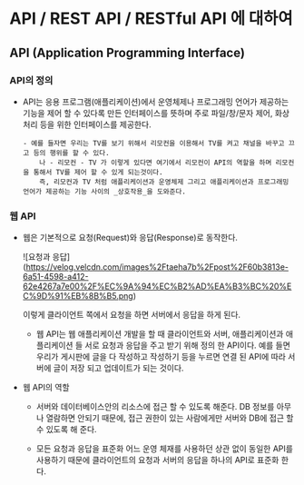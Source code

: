 # API / REST API / RESTful API 에 대하여

## API (Application Programming Interface)

 ### API의 정의

  + API는 응용 프로그램(애플리케이션)에서 운영체제나 프로그래밍 언어가 제공하는 기능을 
    제어 할 수 있다록 만든 인터페이스를 뜻하며
    주로 파일/창/문자 제어, 화상 처리 등을 위한 인터페이스를 제공한다. 

        - 예를 들자면 우리는 TV를 보기 위해서 리모컨을 이용해서 TV를 켜고 채널을 바꾸고 끄고 등의 행위를 할 수 있다.
            나 - 리모컨 - TV 가 이렇게 있다면 여기에서 리모컨이 API의 역할을 하며 리모컨을 통해서 TV를 제어 할 수 있게 되는것이다.
            즉, 리모컨과 TV 처럼 애플리케이션과 운영체제 그리고 애플리케이션과 프로그래밍 언어가 제공하는 기능 사이의 _상호작용_을 도와준다.

### 웹 API

  + 웹은 기본적으로 요청(Request)와 응답(Response)로 동작한다.

    ![요청과 응답] (https://velog.velcdn.com/images%2Ftaeha7b%2Fpost%2F60b3813e-6a51-4598-a412-62e4267a7e00%2F%EC%9A%94%EC%B2%AD%EA%B3%BC%20%EC%9D%91%EB%8B%B5.png)
    
    이렇게 클라이언트 쪽에서 요청을 하면 서버에서 응답을 하게 된다.

    - 웹 API는 웹 애플리케이션 개발을 할 때 클라이언트와 서버, 애플리케이션과 애플리케이션 들 서로 요청과 응답을 주고 받기 위해 정의 한 API이다.
        예를 들면 우리가 게시판에 글을 다 작성하고 작성하기 등을 누르면 연결 된 API에 따라 서버에 글이 저장 되고 업데이트가 되는 것이다. 

  + 웹 API의 역할
    - 서버와 데이터베이스안의 리소스에 접근 할 수 있도록 해준다.
       DB 정보를 아무나 열람하면 안되기 때문에, 접근 권한이 있는 사람에게만 서버와 DB에 접근 할 수 있도록 해 준다.

    - 모든 요청과 응답을 표준화
       어느 운영 체재를 사용하던 상관 없이 동일한 API를 사용하기 때문에 클라이언트의 요청과 서버의 응답을 하나의 API로 표준화 한다.
